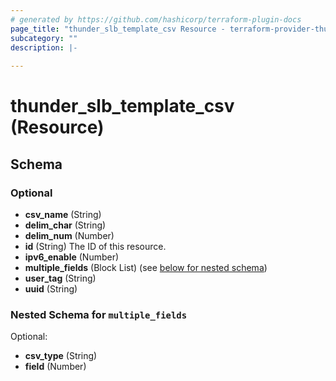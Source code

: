 ```yaml
---
# generated by https://github.com/hashicorp/terraform-plugin-docs
page_title: "thunder_slb_template_csv Resource - terraform-provider-thunder"
subcategory: ""
description: |-
  
---
```


# thunder_slb_template_csv (Resource)





<!-- schema generated by tfplugindocs -->
## Schema

### Optional

- **csv_name** (String)
- **delim_char** (String)
- **delim_num** (Number)
- **id** (String) The ID of this resource.
- **ipv6_enable** (Number)
- **multiple_fields** (Block List) (see [below for nested schema](#nestedblock--multiple_fields))
- **user_tag** (String)
- **uuid** (String)

<a id="nestedblock--multiple_fields"></a>
### Nested Schema for `multiple_fields`

Optional:

- **csv_type** (String)
- **field** (Number)


